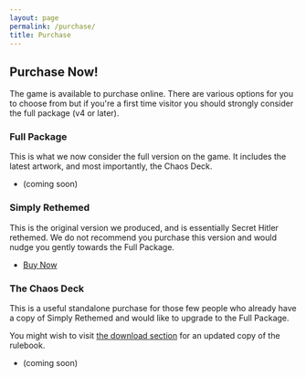 ```yaml
---
layout: page
permalink: /purchase/
title: Purchase
---
```


## Purchase Now!

The game is available to purchase online. There are various options for you to
choose from but if you're a first time visitor you should strongly consider the
full package (v4 or later).

### Full Package

This is what we now consider the full version on the game. It includes the
latest artwork, and most importantly, the Chaos Deck.

* <i class="fas fa-shopping-cart"></i> (coming soon)

### Simply Rethemed

This is the original version we produced, and is essentially Secret Hitler
rethemed.  We do not recommend you purchase this version and would nudge you
gently towards the Full Package.

* [<i class="fas fa-shopping-cart"></i> Buy Now](https://www.ivorygraphics.co.uk/shop/games/2605/secret_cthulhu)

### The Chaos Deck

This is a useful standalone purchase for those few people who already have a
copy of Simply Rethemed and would like to upgrade to the Full Package.

You might wish to visit [the download section](/downloads) for an updated copy
of the rulebook.

* <i class="fas fa-shopping-cart"></i> (coming soon)
